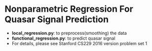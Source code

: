 # Nonparametric Regression For Quasar Signal Prediction
+ **local_regression.py**: to preprocess(smoothing) the data
+ **functional_regression.py**: to predict quasar signal
+ For details, please see Stanford CS229 2016 version problem set 1
